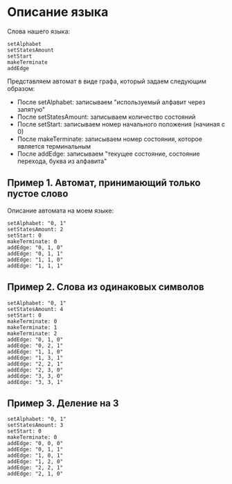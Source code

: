 # Описание языка

Слова нашего языка: 

```
setAlphabet
setStatesAmount
setStart
makeTerminate
addEdge
```

Представляем автомат в виде графа, который задаем следующим образом:

* После setAlphabet: записываем "используемый алфавит через запятую" 
* После setStatesAmount: записываем количество состояний
* После setStart: записываем номер начального положения (начиная с 0)
* После makeTerminate: записываем номер состояния, которое является терминальным
* После addEdge: записываем "текущее состояние, состояние перехода, буква из алфавита"

## Пример 1. Автомат, принимающий только пустое слово

Описание автомата на моем языке:

```
setAlphabet: "0, 1"
setStatesAmount: 2
setStart: 0
makeTerminate: 0
addEdge: "0, 1, 0"
addEdge: "0, 1, 1"
addEdge: "1, 1, 0"
addEdge: "1, 1, 1"
```

## Пример 2. Слова из одинаковых символов

```
setAlphabet: "0, 1"
setStatesAmount: 4
setStart: 0
makeTerminate: 0
makeTerminate: 1
makeTerminate: 2
addEdge: "0, 1, 0"
addEdge: "0, 2, 1"
addEdge: "1, 1, 0"
addEdge: "1, 3, 1"
addEdge: "2, 2, 1"
addEdge: "2, 3, 0"
addEdge: "3, 3, 0"
addEdge: "3, 3, 1"
```

## Пример 3. Деление на 3

```
setAlphabet: "0, 1"
setStatesAmount: 3
setStart: 0
makeTerminate: 0
addEdge: "0, 0, 0"
addEdge: "0, 1, 1"
addEdge: "1, 0, 1"
addEdge: "1, 2, 0"
addEdge: "2, 2, 1"
addEdge: "2, 1, 0"
```
